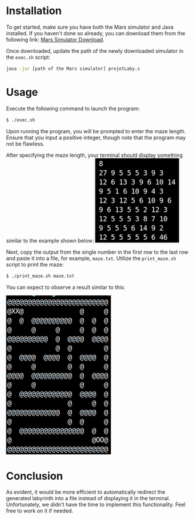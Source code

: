 # Installation

To get started, make sure you have both the Mars simulator and Java installed. If you haven't done so already, you can download them from the following link: [Mars Simulator Download](https://courses.missouristate.edu/KenVollmar/MARS/download.htm).

Once downloaded, update the path of the newly downloaded simulator in the `exec.sh` script:

```bash
java -jar [path of the Mars simulator] projetLaby.s
```

# Usage

Execute the following command to launch the program:

```bash
$ ./exec.sh
```

Upon running the program, you will be prompted to enter the maze length. Ensure that you input a positive integer, though note that the program may not be flawless.

After specifying the maze length, your terminal should display something similar to the example shown below:
![image](./maze-number-gen.png)

Next, copy the output from the single number in the first row to the last row and paste it into a file, for example, `maze.txt`. Utilize the `print_maze.sh` script to print the maze:

```bash
$ ./print_maze.sh maze.txt
```

You can expect to observe a result similar to this:

![maze generated](./print-maz-output.png)

# Conclusion

As evident, it would be more efficient to automatically redirect the generated labyrinth into a file instead of displaying it in the terminal. Unfortunately, we didn't have the time to implement this functionality. Feel free to work on it if needed.
